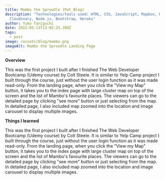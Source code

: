 ```yaml
---
title: Mambo the Sproodle (Pet Blog)
description: "Technologies/tools used: HTML, CSS, JavaScript, Mapbox, MongoDB,
  Cloudinary, Node.js, Bootstrap, Heroku"
author: Yuko Taniguchi
date: 2022-03-13T13:02:23.398Z
tags:
  - post
image: /assets/blog/mambo.png
imageAlt: Mambo the Sproodle Landing Page
---
```

**Overview**

This was the first project I built after I finished The Web Developer Bootcamp (Udemy course) by Colt Steele. It is similar to Yelp Camp project I built through the course, just without the user login function as it was made read-only. From the landing page, when you click the "View my Map" button, it takes you to the index page with large cluster map on top of the screen and the list of Mambo's favourite places. The viewers can go to the detailed page by clicking "see more" button or just selecting from the map. In detailed page, I also included map zoomed into the location and image carousel to display multiple images.

**Things I learned**

This was the first project I built after I finished The Web Developer Bootcamp (Udemy course) by Colt Steele. It is similar to Yelp Camp project I built through the course, just without the user login function as it was made read-only. From the landing page, when you click the "View my Map" button, it takes you to the index page with large cluster map on top of the screen and the list of Mambo's favourite places. The viewers can go to the detailed page by clicking "see more" button or just selecting from the map. In detailed page, I also included map zoomed into the location and image carousel to display multiple images.